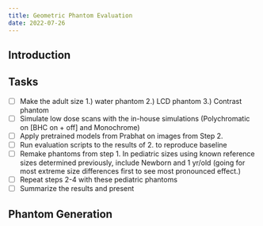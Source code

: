 ```yaml
---
title: Geometric Phantom Evaluation
date: 2022-07-26
---
```


## Introduction

## Tasks

- [ ] Make the adult size 1.) water phantom 2.) LCD phantom 3.) Contrast phantom
- [ ] Simulate low dose scans with the in-house simulations (Polychromatic on [BHC on + off] and Monochrome)
- [ ] Apply pretrained models from Prabhat on images from Step 2.
- [ ] Run evaluation scripts to the results of 2. to reproduce baseline
- [ ] Remake phantoms from step 1. In pediatric sizes using known reference sizes determined previously, include Newborn and 1 yr/old (going for most extreme size differences first to see most pronounced effect.)
- [ ] Repeat steps 2-4 with these pediatric phantoms
- [ ] Summarize the results and present

## Phantom Generation
